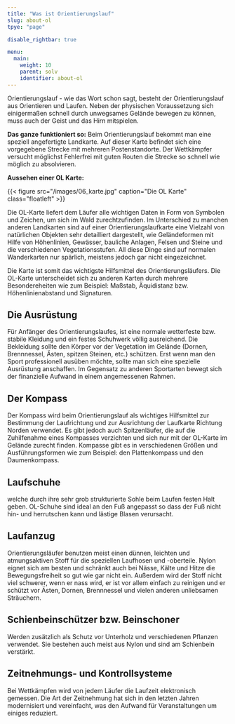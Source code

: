 ```yaml
---
title: "Was ist Orientierungslauf"
slug: about-ol
tpye: "page"

disable_rightbar: true

menu:
  main:
    weight: 10
    parent: solv
    identifier: about-ol
---
```


Orientierungslauf - wie das Wort schon sagt, besteht der Orientierungslauf aus Orientieren und Laufen. Neben der physischen Voraussetzung sich einigermaßen schnell durch unwegsames Gelände bewegen zu können, muss auch der Geist und das Hirn mitspielen.

**Das ganze funktioniert so:** Beim Orientierungslauf bekommt man eine speziell angefertigte Landkarte. Auf dieser Karte befindet sich eine vorgegebene Strecke mit mehreren Postenstandorte. Der Wettkämpfer versucht möglichst Fehlerfrei mit guten Routen die Strecke so schnell wie möglich zu absolvieren.

**Aussehen einer OL Karte:**

{{< figure src="/images/06_karte.jpg" caption="Die OL Karte" class="floatleft" >}}

Die OL-Karte liefert dem Läufer alle wichtigen Daten in Form von Symbolen und Zeichen, um sich im Wald zurechtzufinden. Im Unterschied zu manchen anderen Landkarten sind auf einer Orientierungslaufkarte eine Vielzahl von natürlichen Objekten sehr detailliert dargestellt, wie Geländeformen mit Hilfe von Höhenlinien, Gewässer, bauliche Anlagen, Felsen und Steine und die verschiedenen Vegetationsstufen. All diese Dinge sind auf normalen Wanderkarten nur spärlich, meistens jedoch gar nicht eingezeichnet.

Die Karte ist somit das wichtigste Hilfsmittel des Orientierungsläufers. Die OL-Karte unterscheidet sich zu anderen Karten durch mehrere Besondereheiten wie zum Beispiel: Maßstab, Äquidistanz bzw. Höhenlinienabstand und Signaturen.

## Die Ausrüstung

Für Anfänger des Orientierungslaufes, ist eine normale wetterfeste bzw. stabile Kleidung und ein festes Schuhwerk völlig ausreichend. Die Bekleidung sollte den Körper vor der Vegetation im Gelände (Dornen, Brennnessel, Ästen, spitzen Steinen, etc.) schützen. Erst wenn man den Sport professionell ausüben möchte, sollte man sich eine spezielle Ausrüstung anschaffen. Im Gegensatz zu anderen Sportarten bewegt sich der finanzielle Aufwand in einem angemessenen Rahmen.

## Der Kompass

Der Kompass wird beim Orientierungslauf als wichtiges Hilfsmittel zur Bestimmung der Laufrichtung und zur Ausrichtung der Laufkarte Richtung Norden verwendet. Es gibt jedoch auch Spitzenläufer, die auf die Zuhilfenahme eines Kompasses verzichten und sich nur mit der OL-Karte im Gelände zurecht finden. Kompasse gibt es in verschiedenen Größen und Ausführungsformen wie zum Beispiel: den Plattenkompass und den Daumenkompass.

## Laufschuhe

welche durch ihre sehr grob strukturierte Sohle beim Laufen festen Halt geben. OL-Schuhe sind ideal an den Fuß angepasst so dass der Fuß nicht hin- und herrutschen kann und lästige Blasen verursacht.

## Laufanzug

Orientierungsläufer benutzen meist einen dünnen, leichten und atmungsaktiven Stoff für die speziellen Laufhosen und -oberteile. Nylon eignet sich am besten und schränkt auch bei Nässe, Kälte und Hitze die Bewegungsfreiheit so gut wie gar nicht ein. Außerdem wird der Stoff nicht viel schwerer, wenn er nass wird, er ist vor allem einfach zu reinigen und er schützt vor Ästen, Dornen, Brennnessel und vielen anderen unliebsamen Sträuchern.

## Schienbeinschützer bzw. Beinschoner

Werden zusätzlich als Schutz vor Unterholz und verschiedenen Pflanzen verwendet. Sie bestehen auch meist aus Nylon und sind am Schienbein verstärkt.

## Zeitnehmungs- und Kontrollsysteme

Bei Wettkämpfen wird von jedem Läufer die Laufzeit elektronisch gemessen. Die Art der Zeitnehmung hat sich in den letzten Jahren modernisiert und vereinfacht, was den Aufwand für Veranstaltungen um einiges reduziert.
